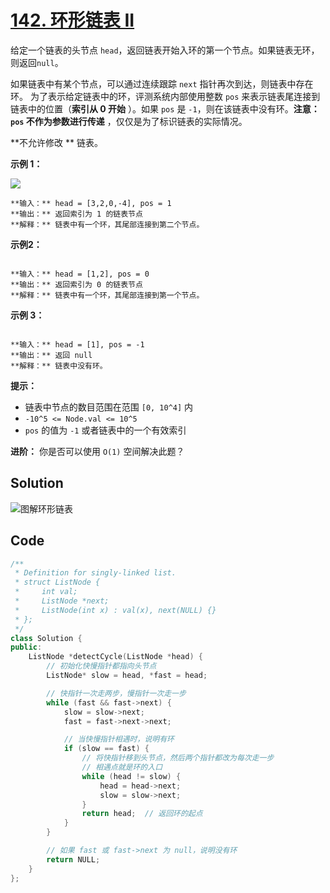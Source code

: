 # [142. 环形链表 II](https://leetcode.cn/problems/linked-list-cycle-ii/description/?envType=study-plan-v2&envId=top-100-liked)

给定一个链表的头节点 `head`，返回链表开始入环的第一个节点。如果链表无环，则返回`null`。

如果链表中有某个节点，可以通过连续跟踪 `next` 指针再次到达，则链表中存在环。 为了表示给定链表中的环，评测系统内部使用整数 `pos` 来表示链表尾连接到链表中的位置（**索引从 0 开始** ）。如果 `pos` 是 `-1`，则在该链表中没有环。**注意：`pos` 不作为参数进行传递** ，仅仅是为了标识链表的实际情况。

**不允许修改 ** 链表。

**示例 1：** 

<img src="https://gitee.com/baishuaishuai/saveimg/raw/master/202508052351824.png">

```
**输入：** head = [3,2,0,-4], pos = 1
**输出：** 返回索引为 1 的链表节点
**解释：** 链表中有一个环，其尾部连接到第二个节点。
```

**示例2：** 

<img alt="" src="https://gitee.com/baishuaishuai/saveimg/raw/master/202508052351083.png">

```
**输入：** head = [1,2], pos = 0
**输出：** 返回索引为 0 的链表节点
**解释：** 链表中有一个环，其尾部连接到第一个节点。
```

**示例 3：** 

<img alt="" src="https://assets.leetcode-cn.com/aliyun-lc-upload/uploads/2018/12/07/circularlinkedlist_test3.png">

```
**输入：** head = [1], pos = -1
**输出：** 返回 null
**解释：** 链表中没有环。
```

**提示：** 

- 链表中节点的数目范围在范围 `[0, 10^4]` 内
- `-10^5 <= Node.val <= 10^5`
- `pos` 的值为 `-1` 或者链表中的一个有效索引

**进阶：** 你是否可以使用 `O(1)` 空间解决此题？

## Solution

![图解环形链表](https://gitee.com/baishuaishuai/saveimg/raw/master/202508052352868.png)

## Code

```c++
/**
 * Definition for singly-linked list.
 * struct ListNode {
 *     int val;
 *     ListNode *next;
 *     ListNode(int x) : val(x), next(NULL) {}
 * };
 */
class Solution {
public:
    ListNode *detectCycle(ListNode *head) {
        // 初始化快慢指针都指向头节点
        ListNode* slow = head, *fast = head;

        // 快指针一次走两步，慢指针一次走一步
        while (fast && fast->next) {
            slow = slow->next;
            fast = fast->next->next;

            // 当快慢指针相遇时，说明有环
            if (slow == fast) {
                // 将快指针移到头节点，然后两个指针都改为每次走一步
                // 相遇点就是环的入口
                while (head != slow) {
                    head = head->next;
                    slow = slow->next;
                }
                return head;  // 返回环的起点
            }
        }

        // 如果 fast 或 fast->next 为 null，说明没有环
        return NULL;
    }
};

```

